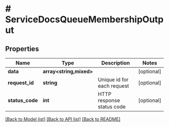 # # ServiceDocsQueueMembershipOutput

## Properties

Name | Type | Description | Notes
------------ | ------------- | ------------- | -------------
**data** | **array<string,mixed>** |  | [optional]
**request_id** | **string** | Unique id for each request | [optional]
**status_code** | **int** | HTTP response status code | [optional]

[[Back to Model list]](../../README.md#models) [[Back to API list]](../../README.md#endpoints) [[Back to README]](../../README.md)
